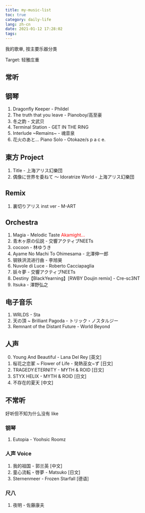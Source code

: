 ```yaml
---
title: my-music-list
toc: true
category: daily-life
lang: zh-cn
date: 2021-01-12 17:28:02
tags:
---
```


我的歌单, 按主要乐器分类

Target: 轻雅庄重

<!-- more -->

## 常听

## 钢琴

1. Dragonfly Keeper - Phildel
2. The truth that you leave - Pianoboy/高至豪
3. 冬之韵 - 文武贝
4. Terminal Station - GET IN THE RING
5. Interlude ~Remains~ - 魂音泉
6. 花火のあと​.​.​. Piano Solo - Otokaze/s p a c e​.

## 東方 Project

1. Title - 上海アリス幻樂団
2. 偶像に世界を委ねて ～ Idoratrize World - 上海アリス幻樂団

## Remix

1. 裏切りアリス inst ver - M-ART

## Orchestra

1. Magia - Melodic Taste
   <span style="color:red">Akamight...</span>
2. 青木ヶ原の伝説 - 交響アクティブNEETs
3. cocoon - 林ゆうき
4. Ayame No Machi To Ohimesama - 北澤伸一郎
5. 钢铁洪流进行曲 - 李旭昊
6. Nuvole di Luce - Roberto Cacciapaglia
7. 妖々夢 - 交響アクティブNEETs
8. Destiny【BlackYearning】[RWBY Doujin remix] - Cre-sc3NT
9. Itsuka - 澤野弘之

## 电子音乐

1. WRLDS - Sta
2. 天の頂 ~ Brilliant Pagoda - トリック・ノスタルジー
3. Remnant of the Distant Future - World Beyond

## 人声

0. Young And Beautiful - Lana Del Rey \[英文\]
1. 桜花之恋冢 ~ Flower of Life - 発熱巫女~ず \[日文\]
2. TRAGEDY:ETERNITY - MYTH & ROID \[日文\]
3. STYX HELIX - MYTH & ROID \[日文\]
4. 不存在的夏天 \[中文\]

## 不常听

好听但不知为什么没有 like

### 钢琴

1. Eutopia - Yoohsic Roomz

### 人声 Voice

1. 我的祖国 - 郭兰英 \[中文\]
2. 童心流転・啓夢 - Matsuko \[日文\]
3. Sternenmeer - Frozen Starfall \[德语\]

### 尺八

1. 夜明 - 佐藤康夫
